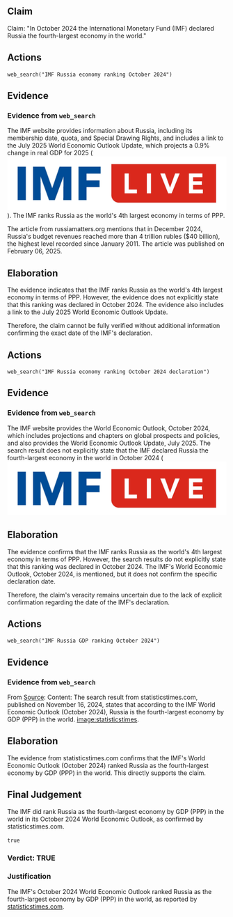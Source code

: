 ## Claim
Claim: "In October 2024 the International Monetary Fund (IMF) declared Russia the fourth-largest economy in the world."

## Actions
```
web_search("IMF Russia economy ranking October 2024")
```

## Evidence
### Evidence from `web_search`
The IMF website provides information about Russia, including its membership date, quota, and Special Drawing Rights, and includes a link to the July 2025 World Economic Outlook Update, which projects a 0.9% change in real GDP for 2025 (![image 2695](media/2025-08-07_21-00-1754600446-931830.jpg)). The IMF ranks Russia as the world's 4th largest economy in terms of PPP.

The article from russiamatters.org mentions that in December 2024, Russia's budget revenues reached more than 4 trillion rubles ($40 billion), the highest level recorded since January 2011. The article was published on February 06, 2025.


## Elaboration
The evidence indicates that the IMF ranks Russia as the world's 4th largest economy in terms of PPP. However, the evidence does not explicitly state that this ranking was declared in October 2024. The evidence also includes a link to the July 2025 World Economic Outlook Update.

Therefore, the claim cannot be fully verified without additional information confirming the exact date of the IMF's declaration.


## Actions
```
web_search("IMF Russia economy ranking October 2024 declaration")
```

## Evidence
### Evidence from `web_search`
The IMF website provides the World Economic Outlook, October 2024, which includes projections and chapters on global prospects and policies, and also provides the World Economic Outlook Update, July 2025. The search result does not explicitly state that the IMF declared Russia the fourth-largest economy in the world in October 2024 (![image 2695](media/2025-08-07_21-00-1754600446-931830.jpg)

## Elaboration
The evidence confirms that the IMF ranks Russia as the world's 4th largest economy in terms of PPP. However, the search results do not explicitly state that this ranking was declared in October 2024. The IMF's World Economic Outlook, October 2024, is mentioned, but it does not confirm the specific declaration date.

Therefore, the claim's veracity remains uncertain due to the lack of explicit confirmation regarding the date of the IMF's declaration.


## Actions
```
web_search("IMF Russia GDP ranking October 2024")
```

## Evidence
### Evidence from `web_search`
From [Source](https://statisticstimes.com/economy/country/russia-gdp.php): 
Content: The search result from statisticstimes.com, published on November 16, 2024, states that according to the IMF World Economic Outlook (October 2024), Russia is the fourth-largest economy by GDP (PPP) in the world. <image:statisticstimes>.


## Elaboration
The evidence from statisticstimes.com confirms that the IMF's World Economic Outlook (October 2024) ranked Russia as the fourth-largest economy by GDP (PPP) in the world. This directly supports the claim.


## Final Judgement
The IMF did rank Russia as the fourth-largest economy by GDP (PPP) in the world in its October 2024 World Economic Outlook, as confirmed by statisticstimes.com.

`true`


### Verdict: TRUE

### Justification
The IMF's October 2024 World Economic Outlook ranked Russia as the fourth-largest economy by GDP (PPP) in the world, as reported by [statisticstimes.com](https://statisticstimes.com/economy/country/russia-gdp.php).
